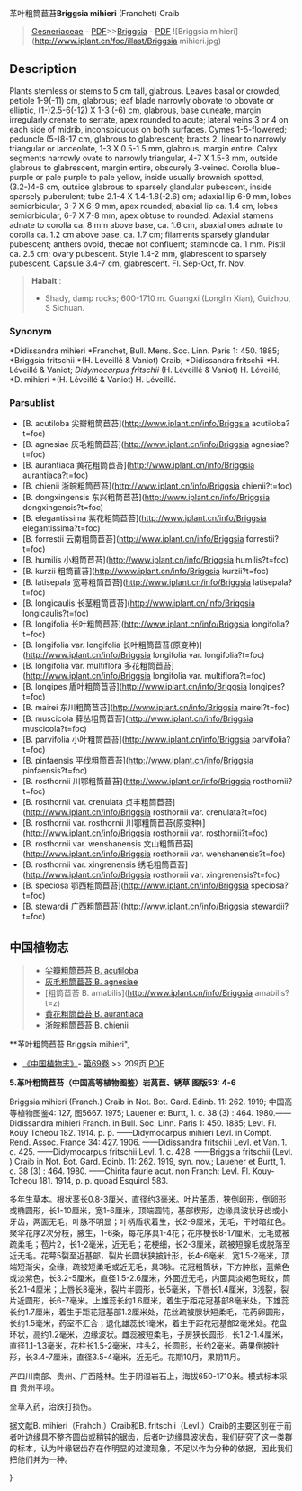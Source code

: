 革叶粗筒苣苔**Briggsia mihieri** (Franchet) Craib

> [Gesneriaceae](http://www.iplant.cn/info/Gesneriaceae?t=foc) - [PDF](http://www.iplant.cn/foc/pdf/Gesneriaceae.pdf)>>[Briggsia](http://www.iplant.cn/info/Briggsia?t=foc) - [PDF](http://www.iplant.cn/foc/pdf/Briggsia.pdf)
![Briggsia mihieri](http://www.iplant.cn/foc/illast/Briggsia mihieri.jpg)

## Description

Plants stemless or stems to 5 cm tall, glabrous. Leaves basal or crowded; petiole 1-9(-11) cm, glabrous; leaf blade narrowly obovate to obovate or elliptic, (1-)2.5-6(-12) X 1-3 (-6) cm, glabrous, base cuneate, margin irregularly crenate to serrate, apex rounded to acute; lateral veins 3 or 4 on each side of midrib, inconspicuous on both surfaces. Cymes 1-5-flowered; peduncle (5-)8-17 cm, glabrous to glabrescent; bracts 2, linear to narrowly triangular or lanceolate, 1-3 X 0.5-1.5 mm, glabrous, margin entire. Calyx segments narrowly ovate to narrowly triangular, 4-7 X 1.5-3 mm, outside glabrous to glabrescent, margin entire, obscurely 3-veined. Corolla blue-purple or pale purple to pale yellow, inside usually brownish spotted, (3.2-)4-6 cm, outside glabrous to sparsely glandular pubescent, inside sparsely puberulent; tube 2.1-4 X 1.4-1.8(-2.6) cm; adaxial lip 6-9 mm, lobes semiorbicular, 3-7 X 6-9 mm, apex rounded; abaxial lip ca. 1.4 cm, lobes semiorbicular, 6-7 X 7-8 mm, apex obtuse to rounded. Adaxial stamens adnate to corolla ca. 8 mm above base, ca. 1.6 cm, abaxial ones adnate to corolla ca. 1.2 cm above base, ca. 1.7 cm; filaments sparsely glandular pubescent; anthers ovoid, thecae not confluent; staminode ca. 1 mm. Pistil ca. 2.5 cm; ovary pubescent. Style 1.4-2 mm, glabrescent to sparsely pubescent. Capsule 3.4-7 cm, glabrescent. Fl. Sep-Oct, fr. Nov.

> **Habait** : 
>* Shady, damp rocks; 600-1710 m. Guangxi (Longlin Xian), Guizhou, S Sichuan.

### Synonym
*Didissandra mihieri *Franchet, Bull. Mens. Soc. Linn. Paris 1: 450. 1885; *Briggsia fritschii *(H. Léveillé & Vaniot) Craib; *Didissandra fritschii *H. Léveillé & Vaniot; *Didymocarpus fritschii* (H. Léveillé & Vaniot) H. Léveillé; *D. mihieri *(H. Léveillé & Vaniot) H. Léveillé.

### Parsublist

* [B.  acutiloba  尖瓣粗筒苣苔](http://www.iplant.cn/info/Briggsia acutiloba?t=foc)
* [B.  agnesiae  灰毛粗筒苣苔](http://www.iplant.cn/info/Briggsia agnesiae?t=foc)
* [B.  aurantiaca  黄花粗筒苣苔](http://www.iplant.cn/info/Briggsia aurantiaca?t=foc)
* [B.  chienii  浙皖粗筒苣苔](http://www.iplant.cn/info/Briggsia chienii?t=foc)
* [B.  dongxingensis  东兴粗筒苣苔](http://www.iplant.cn/info/Briggsia dongxingensis?t=foc)
* [B.  elegantissima  紫花粗筒苣苔](http://www.iplant.cn/info/Briggsia elegantissima?t=foc)
* [B.  forrestii  云南粗筒苣苔](http://www.iplant.cn/info/Briggsia forrestii?t=foc)
* [B.  humilis  小粗筒苣苔](http://www.iplant.cn/info/Briggsia humilis?t=foc)
* [B.  kurzii  粗筒苣苔](http://www.iplant.cn/info/Briggsia kurzii?t=foc)
* [B.  latisepala  宽萼粗筒苣苔](http://www.iplant.cn/info/Briggsia latisepala?t=foc)
* [B.  longicaulis  长茎粗筒苣苔](http://www.iplant.cn/info/Briggsia longicaulis?t=foc)
* [B.  longifolia  长叶粗筒苣苔](http://www.iplant.cn/info/Briggsia longifolia?t=foc)
* [B.  longifolia var. longifolia  长叶粗筒苣苔(原变种)](http://www.iplant.cn/info/Briggsia longifolia var. longifolia?t=foc)
* [B.  longifolia var. multiflora  多花粗筒苣苔](http://www.iplant.cn/info/Briggsia longifolia var. multiflora?t=foc)
* [B.  longipes  盾叶粗筒苣苔](http://www.iplant.cn/info/Briggsia longipes?t=foc)
* [B.  mairei  东川粗筒苣苔](http://www.iplant.cn/info/Briggsia mairei?t=foc)
* [B.  muscicola  藓丛粗筒苣苔](http://www.iplant.cn/info/Briggsia muscicola?t=foc)
* [B.  parvifolia  小叶粗筒苣苔](http://www.iplant.cn/info/Briggsia parvifolia?t=foc)
* [B.  pinfaensis  平伐粗筒苣苔](http://www.iplant.cn/info/Briggsia pinfaensis?t=foc)
* [B.  rosthornii  川鄂粗筒苣苔](http://www.iplant.cn/info/Briggsia rosthornii?t=foc)
* [B.  rosthornii var. crenulata  贞丰粗筒苣苔](http://www.iplant.cn/info/Briggsia rosthornii var. crenulata?t=foc)
* [B.  rosthornii var. rosthornii  川鄂粗筒苣苔(原变种)](http://www.iplant.cn/info/Briggsia rosthornii var. rosthornii?t=foc)
* [B.  rosthornii var. wenshanensis  文山粗筒苣苔](http://www.iplant.cn/info/Briggsia rosthornii var. wenshanensis?t=foc)
* [B.  rosthornii var. xingrenensis  绣毛粗筒苣苔](http://www.iplant.cn/info/Briggsia rosthornii var. xingrenensis?t=foc)
* [B.  speciosa  鄂西粗筒苣苔](http://www.iplant.cn/info/Briggsia speciosa?t=foc)
* [B.  stewardii  广西粗筒苣苔](http://www.iplant.cn/info/Briggsia stewardii?t=foc)

## 中国植物志

> * [尖瓣粗筒苣苔  B.  acutiloba](Briggsia-acutiloba-尖瓣粗筒苣苔.md)
> * [灰毛粗筒苣苔  B.  agnesiae](Briggsia-agnesiae-灰毛粗筒苣苔.md)
> * [粗筒苣苔  B.  amabilis](http://www.iplant.cn/info/Briggsia amabilis?t=z)
> * [黄花粗筒苣苔  B.  aurantiaca](Briggsia-aurantiaca-黄花粗筒苣苔.md)
> * [浙皖粗筒苣苔  B.  chienii](Briggsia-chienii-浙皖粗筒苣苔.md)

**革叶粗筒苣苔 Briggsia mihieri",

* [《中国植物志》](http://www.iplant.cn/frps)- [第69卷](http://www.iplant.cn/frps/vol/69) >> 209页 [PDF](http://www.iplant.cn/frps/pdf/69/209a.pdf)

**5.革叶粗筒苣苔（中国高等植物图鉴）岩莴苣、锈草 图版53: 4-6**

Briggsia mihieri (Franch.) Craib in Not. Bot. Gard. Edinb. 11: 262. 1919; 中国高等植物图鉴4: 127, 图5667. 1975; Lauener et Burtt, 1. c. 38 (3) : 464. 1980.——Didissandra mihieri Franch. in Bull. Soc. Linn. Paris 1: 450. 1885; Levl. Fl. Kouy Tcheou 182. 1914. p. p. ——Didymocarpus mihieri Levl. in Compt. Rend. Assoc. France 34: 427. 1906. ——Didissandra fritschii Levl. et Van. 1. c. 425. ——Didymocarpus fritschii Levl. 1. c. 428. ——Briggsia fritschii (Levl. ) Craib in Not. Bot. Gard. Edinb. 11: 262. 1919, syn. nov.; Lauener et Burtt, 1. c. 38 (3) : 464. 1980. ——Chirita faurie acut. non Franch: Levl. Fl. Kouy-Tcheou 181. 1914, p. p. quoad Esquirol 583.

多年生草本。根状茎长0.8-3厘米，直径约3毫米。叶片革质，狭倒卵形，倒卵形或椭圆形，长1-10厘米，宽1-6厘米，顶端圆钝，基部楔形，边缘具波状牙齿或小牙齿，两面无毛，叶脉不明显；叶柄盾状着生，长2-9厘米，无毛，干时暗红色。聚伞花序2次分枝，腋生，1-6条，每花序具1-4花；花序梗长8-17厘米，无毛或被疏柔毛；苞片2，长1-2毫米，近无毛；花梗细，长2-3厘米，疏被短腺毛或脱落至近无毛。花萼5裂至近基部，裂片长圆状狭披针形，长4-6毫米，宽1.5-2毫米，顶端短渐尖，全缘，疏被短柔毛或近无毛，具3脉。花冠粗筒状，下方肿胀，蓝紫色或淡紫色，长3.2-5厘米，直径1.5-2.6厘米，外面近无毛，内面具淡褐色斑纹，筒长2.1-4厘米；上唇长8毫米，裂片半圆形，长5毫米，下唇长1.4厘米，3浅裂，裂片近圆形，长6-7毫米。上雄蕊长约1.6厘米，着生于距花冠基部8毫米处，下雄蕊长约1.7厘米，着生于距花冠基部1.2厘米处，花丝疏被腺状短柔毛，花药卵圆形，长约1.5毫米，药室不汇合；退化雄蕊长1毫米，着生于距花冠基部2毫米处。花盘环状，高约1.2毫米，边缘波状。雌蕊被短柔毛，子房狭长圆形，长1.2-1.4厘米，直径1.1-1.3毫米，花柱长1.5-2毫米，柱头2，长圆形，长约2毫米。蒴果倒披针形，长3.4-7厘米，直径3.5-4毫米，近无毛。花期10月，果期11月。

产四川南部、贵州、广西隆林。生于阴湿岩石上，海拔650-1710米。模式标本采自 贵州平坝。

全草入药，治跌打损伤。

据文献B. mihieri（Frahch.）Craib和B. fritschii（Levl.）Craib的主要区别在于前者叶边缘具不整齐圆齿或稍钝的锯齿，后者叶边缘具波状齿，我们研究了这一类群的标本，认为叶缘锯齿存在作明显的过渡现象，不足以作为分种的依据，因此我们把他们并为一种。

}